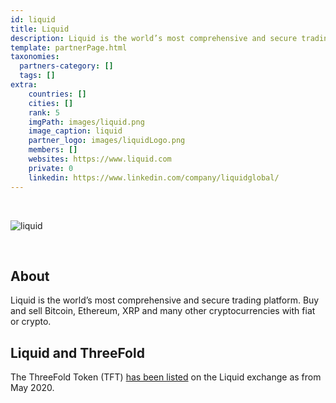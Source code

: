 ```yaml
---
id: liquid
title: Liquid
description: Liquid is the world’s most comprehensive and secure trading platform.
template: partnerPage.html
taxonomies:
  partners-category: []
  tags: []
extra:
    countries: []
    cities: []
    rank: 5
    imgPath: images/liquid.png
    image_caption: liquid
    partner_logo: images/liquidLogo.png
    members: []
    websites: https://www.liquid.com
    private: 0
    linkedin: https://www.linkedin.com/company/liquidglobal/
---
```


<br/>

![liquid](images/liquid2.png)

<br/>

## About

Liquid is the world’s most comprehensive and secure trading platform. Buy and sell Bitcoin, Ethereum, XRP and many other cryptocurrencies with fiat or crypto.

## Liquid and ThreeFold

The ThreeFold Token (TFT) [has been listed](https://app.liquid.com/exchange/TFTBTC) on the Liquid exchange as from May 2020.

<!--
## Mission

## Impact

## Powered by ThreeFold

## Join saving our planet!

## Support this project

## TFGrid Solution

### Roadmap -->



